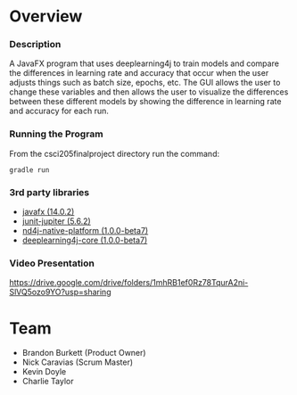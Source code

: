 
# Overview
### Description  
A JavaFX program that uses deeplearning4j to train models and compare the differences in learning rate and accuracy that occur when the user adjusts things such as batch size, epochs, etc. The GUI allows the user to change these variables and then allows the user to visualize the differences between these different models by showing the difference in learning rate and accuracy for each run.  
### Running the Program
From the csci205finalproject directory run the command:

    gradle run

### 3rd party libraries  
- [javafx (14.0.2)](https://www.oracle.com/java/technologies/javase/javafx-overview.html)   
- [junit-jupiter (5.6.2)](https://junit.org/junit5/)    
- [nd4j-native-platform (1.0.0-beta7)](https://deeplearning4j.konduit.ai/nd4j/overview)  
- [deeplearning4j-core (1.0.0-beta7)](https://deeplearning4j.org/)  
### Video Presentation
https://drive.google.com/drive/folders/1mhRB1ef0Rz78TqurA2ni-SlVQ5ozo9YO?usp=sharing
# Team
 - Brandon Burkett (Product Owner)  
- Nick Caravias (Scrum Master)  
- Kevin Doyle  
- Charlie Taylor
